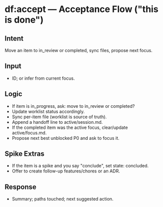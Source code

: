 # df:accept — Acceptance Flow ("this is done")

## Intent
Move an item to in_review or completed, sync files, propose next focus.

## Input
- ID; or infer from current focus.

## Logic
- If item is in_progress, ask: move to in_review or completed?
- Update worklist status accordingly.
- Sync per-item file (worklist is source of truth).
- Append a handoff line to active/session.md.
- If the completed item was the active focus, clear/update active/focus.md.
- Propose next best unblocked P0 and ask to focus it.

## Spike Extras
- If the item is a spike and you say "conclude", set state: concluded.
- Offer to create follow-up features/chores or an ADR.

## Response
- Summary; paths touched; next suggested action.

